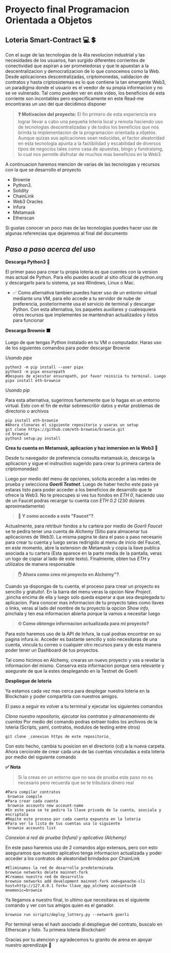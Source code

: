 # Proyecto final Programacion Orientada a Objetos
## Loteria Smart-Contract 💻 💲
Con el auge de las tecnologias de la 4ta revolucion industrial y las necesidades de los usuarios, han surgido diferentes corrientes de conectividad que aspiran a ser prometedoras y que le apuestan a la descentralizacion y democratizacion de lo que conocemos como la Web. Desde aplicaciones descentralizadas, criptomonedas, validacion de contratos y hasta criptosistemas es lo que contiene la tan emergente Web3, un paradigma donde el usuario es el veedor de su propia informacion y no se ve vulnerado. Tal como pueden ver en este video, los beneficios de esta corriente son incontables pero especificamente en este Read-me encontraras un uso del que decidimos disponer
> **❓ Motivacion del proyecto:** El fin primero de esta experiencia era lograr llevar a cabo una pequeña loteria local y remota haciendo uso de tecnologias descentralizadas y de todos los beneficios que nos brinda la implementacion de la programacion orientada a objetos. Aunque quizas sus aplicaciones sean reducidas, el factor aleatoridad en esta tecnologia apunta a la factibilidad y escabilidad de diversos tipos de negocios tales como casa de apuestas, bingo y fundraising, lo cual nos permite disfrutar de muchos mas beneficios en la Web3. 

A continuacion haremos mencion de varias de las tecnologias y recursos con la que se desarrollo el proyecto 
 * Brownie
 * Python3.
 * Solidity
 * ChainLink
 * Web3 Oracles
 * Infura
 * Metamask
 * Etherscan

Si gustas conocer un poco mas de las tecnologias puedes hacer uso de algunas referencias que dejaremos al final del documento

## **_Paso a paso acerca del uso_**
**Descarga Python3 🐍**

El primer paso para crear tu propia loteria es que cuentes con la version mas actual de Python. Para ello puedes acudir al sitio oficial de python.org y descargarlo para tu sistema, ya sea Windows, Linux o Mac.

* ✅ Como alternativa tambien puedes hacer uso de un entorno virtual mediante una VM, para ello accede a tu servidor de nube de preferencia, posteriormente usa el servicio de terminal y descargar Python. Con esta alternativa, los paquetes auxiliares y cualesquiera otros recursos que implementes se mantendran actualizados y listos para funcionar

**Descarga Brownie 🟫** 

Luego de que tengas Python instalado en tu VM o computador. Haras uso de los siguientes comandos para poder descargar Brownie

*Usando pipx*
```
python3 -m pip install --user pipx
python3 -m pipx ensurepath 
#Despues de ejecutar ensurepath, por favor reinicia tu terminal. Luego
pipx install eth-brownie
```
*Usando pip*

Para esta alternativa, sugerimos fuertemente que lo hagas en un entorno virtual. Esto con el fin de evitar sobreescribir datos y evitar problemas de directorio o archivos
```
pip install eth-brownie
#Ahora clonaras el siguiente repositorio y usaras un setup
git clone https://github.com/eth-brownie/brownie.git
cd brownie
python3 setup.py install
```

**Crea tu cuenta en Metamask, aplicacion y haz inmersion en la Web3 🐺**

Desde tu navegador de preferencia consulta metamask.io, descarga la aplicacion y sigue el instructivo sugerido para crear tu primera cartera de criptomonedas!

Luego por medio del menu de opciones, solicita acceder a las redes de prueba y selecciona **_Goerli Testnet_**. Luego de haber hecho este paso ya estaras listo para poder acceder a los beneficios de desarrollo que te ofrece la Web3. No te preocupes si ves tus fondos en _ETH 0_, haciendo uso de un Faucet podras recargar tu cuenta con _ETH 0.2_  (230 dolares aproximadamente)

> **🏦 Y como accedo a este "Faucet"?**.

Actualmente, para retribuir fondos a tu cartera por medio de _Goerli Faucet_ se te pedira tener una cuenta de _Alchemy_ (Sitio para almacenar tus aplicaciones de Web3). La misma pagina te dara el paso a paso necesario para crear tu cuenta y luego seras redirigido al menu de inicio del Faucet, en este momento, abre la extension de Metamask y copia la llave publica asociada a tu cartera (Esta aparece en la parte media de la pantalla, veras un logo de copiar al lado de este texto). Finalmente, obten tus _ETH_ y utilizalos de manera responsable

> **✋ Ahora como creo mi proyecto en Alchemy"?**.

Cuando ya dispongas de tu cuenta, el proceso para crear un proyecto es sencillo y gratuito!. En la barra del menu veras la opcion _New Project_. ,pincha encima de ella y luego solo queda esperar a que sea desplegada tu aplicacion. Para conocer mas informacion de tu proyecto tales como llaves o links, veras al lado del nombre de tu proyecto la opcion _Show info_, pinchala y ten esa informacion abierta porque la vamos a necesitar luego 


> **⏲ Como obtengo informacion actualizada para mi proyecto?**

Para esto haremos uso de la API de Infura, la cual podras encontrar en su pagina infura.io. Acceder es bastante sencillo y solo necesitaras de una cuenta, vincula tu correo o cualquier otro recursos para y de esta manera poder tener un Dashboard de tus proyectos.

Tal como hicimos en Alchemy, crearas un nuevo proyecto y vas a revelar la informacion del mismo. Conserva esta informacion porque sera relevante y asegurate de que la estes desplegando en la Testnet de Goerli

**Despliegue de loteria**

Ya estamos cada vez mas cerca para desplegar nuestra loteria en la Blockchain y poder compartirla con nuestros amigos. 

El paso a seguir es volver a tu terminal y ejecutar los siguientes comandos

*Clona nuestro repositorio, ejecutar los contratos y almacenamiento de cuentas*
Por medio del comando podras extraer todos los archivos de la loteria (Scripts, yaml, contratos, modulos de testing entre otros)

```
git clone _conexion https de este repositorio_
```
Con esto hecho, cambia tu posicion en el directorio (cd) a la nueva carpeta. Ahora cerciorate de crear cada una de las cuentas vinculadas a esta loteria por medio del siguiente comando

**✅ Nota**
> Si la creas en un entorno que no sea de prueba este paso no es necesario pero recuerda que se te tributara dinero real

```
#Para compilar contratos
 brownie compile
#Para crear cada cuenta 
 brownie accounts new account-name
#En este paso se te pedira la llave privada de la cuenta, asociala y encriptala
#Repite este proceso por cada cuenta expuesta en la loteria
#Para ver la lista de tus cuentas usa lo siguiente
 brownie accounts list
```

*Conexion a red de prueba (Infura) y aplicativo (Alchemy)*

En este paso haremos uso de 2 comandos algo extensos, pero con esto aseguramos que nuestro aplicativo tenga informacion actualizada y poder acceder a los contratos de aleatoridad brindados por ChainLink

```
#Eliminamos la red de desarrollo predeterminada 
brownie networks delete mainnet-fork
#Creamos nuestra red de desarrollo 
brownie networks add development mainnet-fork cmd=ganache-cli host=http://127.0.0.1 fork= llave_app_alchemy accounts=10 mnemonic=brownie
```

Ya llegamos a nuestro final, lo ultimo que necesitaras es el siguiente comando y ver con tus amigos quien es el ganador. 

```
brownie run scripts/deploy_lottery.py --network goerli 
```

Por terminal veras el hash asociado al despliegue del contrato, buscalo en Etherscan y listo. Tu primera loteria Blockchain!

Gracias por tu atencion y agradecemos tu granito de arena en apoyar nuestro aprendizaje 👏


